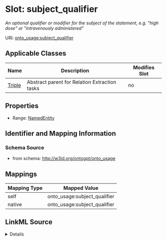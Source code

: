 

# Slot: subject_qualifier


_An optional qualifier or modifier for the subject of the statement, e.g. "high dose" or "intravenously administered"_



URI: [onto_usage:subject_qualifier](http://w3id.org/ontogpt/onto_usagesubject_qualifier)



<!-- no inheritance hierarchy -->





## Applicable Classes

| Name | Description | Modifies Slot |
| --- | --- | --- |
| [Triple](Triple.md) | Abstract parent for Relation Extraction tasks |  no  |







## Properties

* Range: [NamedEntity](NamedEntity.md)





## Identifier and Mapping Information







### Schema Source


* from schema: http://w3id.org/ontogpt/onto_usage




## Mappings

| Mapping Type | Mapped Value |
| ---  | ---  |
| self | onto_usage:subject_qualifier |
| native | onto_usage:subject_qualifier |




## LinkML Source

<details>
```yaml
name: subject_qualifier
description: An optional qualifier or modifier for the subject of the statement, e.g.
  "high dose" or "intravenously administered"
from_schema: http://w3id.org/ontogpt/onto_usage
rank: 1000
alias: subject_qualifier
owner: Triple
domain_of:
- Triple
range: NamedEntity

```
</details>